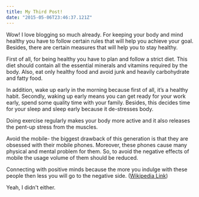 ```yaml
---
title: My Third Post!
date: "2015-05-06T23:46:37.121Z"
---
```


Wow! I love blogging so much already.
For keeping your body and mind healthy you have to follow certain rules that will help you achieve your goal. Besides, there are certain measures that will help you to stay healthy.

First of all, for being healthy you have to plan and follow a strict diet. This diet should contain all the essential minerals and vitamins required by the body. Also, eat only healthy food and avoid junk and heavily carbohydrate and fatty food.

In addition, wake up early in the morning because first of all, it’s a healthy habit. Secondly, waking up early means you can get ready for your work early, spend some quality time with your family. Besides, this decides time for your sleep and sleep early because it de-stresses body.

Doing exercise regularly makes your body more active and it also releases the pent-up stress from the muscles.

Avoid the mobile- the biggest drawback of this generation is that they are obsessed with their mobile phones. Moreover, these phones cause many physical and mental problem for them. So, to avoid the negative effects of mobile the usage volume of them should be reduced.

Connecting with positive minds because the more you indulge with these people then less you will go to the negative side.
([Wikipedia Link](https://www.toppr.com/guides/essays/essay-on-healthy-lifestyle/))

Yeah, I didn't either.
